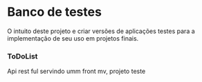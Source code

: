 # Banco de testes
  
 O intuito deste projeto e criar versões de aplicações testes para a implementação de seu uso em projetos finais.


### ToDoList
Api rest ful servindo umm front mv, projeto teste 
